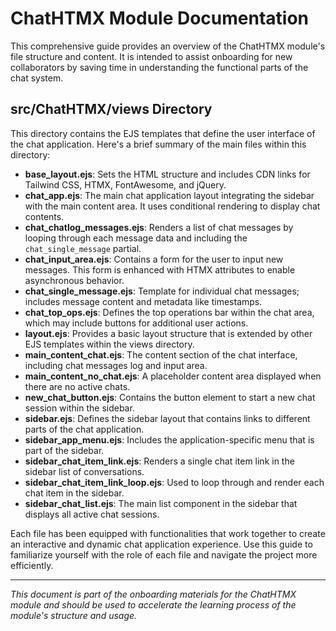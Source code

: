 # ChatHTMX Module Documentation

This comprehensive guide provides an overview of the ChatHTMX module's file structure and content. It is intended to assist onboarding for new collaborators by saving time in understanding the functional parts of the chat system.

## src/ChatHTMX/views Directory

This directory contains the EJS templates that define the user interface of the chat application. Here's a brief summary of the main files within this directory:

- **base_layout.ejs**: Sets the HTML structure and includes CDN links for Tailwind CSS, HTMX, FontAwesome, and jQuery.
- **chat_app.ejs**: The main chat application layout integrating the sidebar with the main content area. It uses conditional rendering to display chat contents.
- **chat_chatlog_messages.ejs**: Renders a list of chat messages by looping through each message data and including the `chat_single_message` partial.
- **chat_input_area.ejs**: Contains a form for the user to input new messages. This form is enhanced with HTMX attributes to enable asynchronous behavior.
- **chat_single_message.ejs**: Template for individual chat messages; includes message content and metadata like timestamps.
- **chat_top_ops.ejs**: Defines the top operations bar within the chat area, which may include buttons for additional user actions.
- **layout.ejs**: Provides a basic layout structure that is extended by other EJS templates within the views directory.
- **main_content_chat.ejs**: The content section of the chat interface, including chat messages log and input area.
- **main_content_no_chat.ejs**: A placeholder content area displayed when there are no active chats.
- **new_chat_button.ejs**: Contains the button element to start a new chat session within the sidebar.
- **sidebar.ejs**: Defines the sidebar layout that contains links to different parts of the chat application.
- **sidebar_app_menu.ejs**: Includes the application-specific menu that is part of the sidebar.
- **sidebar_chat_item_link.ejs**: Renders a single chat item link in the sidebar list of conversations.
- **sidebar_chat_item_link_loop.ejs**: Used to loop through and render each chat item in the sidebar.
- **sidebar_chat_list.ejs**: The main list component in the sidebar that displays all active chat sessions.

Each file has been equipped with functionalities that work together to create an interactive and dynamic chat application experience. Use this guide to familiarize yourself with the role of each file and navigate the project more efficiently.

---

*This document is part of the onboarding materials for the ChatHTMX module and should be used to accelerate the learning process of the module's structure and usage.*